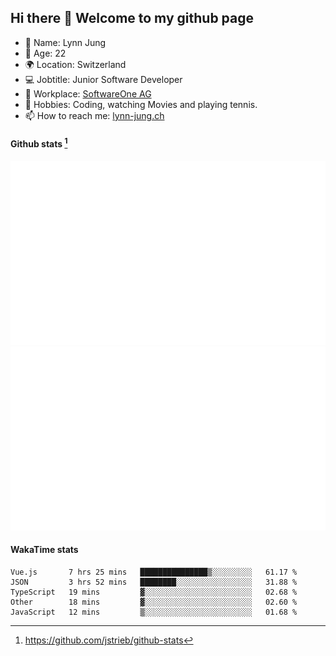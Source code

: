 ## Hi there 👋 Welcome to my github page

- 🧑 Name: Lynn Jung
- 🔞 Age: 22
- 🌍 Location: Switzerland
- 💻 Jobtitle: Junior Software Developer
- 🏢 Workplace: [SoftwareOne AG](https://www.softwareone.com/)
- 🎾 Hobbies: Coding, watching Movies and playing tennis.
- 📫 How to reach me: [lynn-jung.ch](https://lynn-jung.ch/)


#### Github stats [^1]
![](https://github.com/lynn-jung/github-stats/blob/master/generated/overview.svg)  ![](https://github.com/lynn-jung/github-stats/blob/master/generated/languages.svg)


#### WakaTime stats
<!--START_SECTION:waka-->
```text
Vue.js       7 hrs 25 mins   ███████████████▒░░░░░░░░░   61.17 % 
JSON         3 hrs 52 mins   ████████░░░░░░░░░░░░░░░░░   31.88 % 
TypeScript   19 mins         ▓░░░░░░░░░░░░░░░░░░░░░░░░   02.68 % 
Other        18 mins         ▓░░░░░░░░░░░░░░░░░░░░░░░░   02.60 % 
JavaScript   12 mins         ▒░░░░░░░░░░░░░░░░░░░░░░░░   01.68 % 
```
<!--END_SECTION:waka-->

[^1]: https://github.com/jstrieb/github-stats

